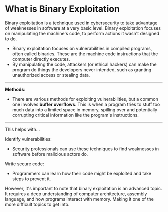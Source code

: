# What is Binary Exploitation

Binary exploitation is a technique used in cybersecurity to take advantage of weaknesses in software at a very basic level. 
Binary exploitation focuses on manipulating the machine's code, to perform actions it wasn't designed to do.
 
* Binary exploitation focuses on vulnerabilities in compiled programs, often called binaries. These are the machine code instructions that the computer directly executes. 
* By manipulating the code, attackers (or ethical hackers) can make the program do things the developers never intended, such as granting unauthorized access or stealing data.

---

**Methods**: 
* There are various methods for exploiting vulnerabilities, but a common one involves **buffer overflows**. This is when a program tries to stuff too much data into a limited space in memory, spilling over and potentially corrupting critical information like the program's instructions.

---

This helps with...

Identify vulnerabilities: 
* Security professionals can use these techniques to find weaknesses in software before malicious actors do.

Write secure code: 
* Programmers can learn how their code might be exploited and take steps to prevent it.

However, it's important to note that binary exploitation is an advanced topic. It requires a deep understanding of computer architecture, assembly language, and how programs interact with memory. Making it one of the more difficult topics to get into.
